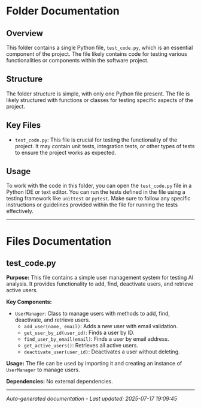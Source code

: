 # Folder Documentation

## Overview
This folder contains a single Python file, `test_code.py`, which is an essential component of the project. The file likely contains code for testing various functionalities or components within the software project.

## Structure
The folder structure is simple, with only one Python file present. The file is likely structured with functions or classes for testing specific aspects of the project.

## Key Files
- `test_code.py`: This file is crucial for testing the functionality of the project. It may contain unit tests, integration tests, or other types of tests to ensure the project works as expected.

## Usage
To work with the code in this folder, you can open the `test_code.py` file in a Python IDE or text editor. You can run the tests defined in the file using a testing framework like `unittest` or `pytest`. Make sure to follow any specific instructions or guidelines provided within the file for running the tests effectively.

---

# Files Documentation

## test_code.py

**Purpose:** This file contains a simple user management system for testing AI analysis. It provides functionality to add, find, deactivate users, and retrieve active users.

**Key Components:**
- `UserManager`: Class to manage users with methods to add, find, deactivate, and retrieve users.
  - `add_user(name, email)`: Adds a new user with email validation.
  - `get_user_by_id(user_id)`: Finds a user by ID.
  - `find_user_by_email(email)`: Finds a user by email address.
  - `get_active_users()`: Retrieves all active users.
  - `deactivate_user(user_id)`: Deactivates a user without deleting.

**Usage:** The file can be used by importing it and creating an instance of `UserManager` to manage users.

**Dependencies:** No external dependencies.

---
*Auto-generated documentation - Last updated: 2025-07-17 19:09:45*
